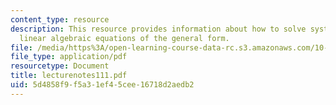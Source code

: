 ```yaml
---
content_type: resource
description: This resource provides information about how to solve systems of simultaneous
  linear algebraic equations of the general form.
file: /media/https%3A/open-learning-course-data-rc.s3.amazonaws.com/10-34-numerical-methods-applied-to-chemical-engineering-fall-2005/5d4858f9f5a31ef45cee16718d2aedb2_lecturenotes111.pdf
file_type: application/pdf
resourcetype: Document
title: lecturenotes111.pdf
uid: 5d4858f9-f5a3-1ef4-5cee-16718d2aedb2
---
```

